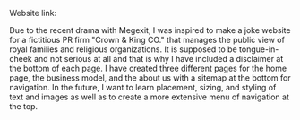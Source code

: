 Website link:


Due to the recent drama with Megexit, I was inspired to make a joke website for a fictitious PR firm "Crown & King CO." that manages the public view of royal families and religious organizations. It is supposed to be tongue-in-cheek and not serious at all and that is why I have included a disclaimer at the bottom of each page.
I have created three different pages for the home page, the business model, and the about us with a sitemap at the bottom for navigation. 
In the future, I want to learn placement, sizing, and styling of text and images as well as to create a more extensive menu of navigation at the top.